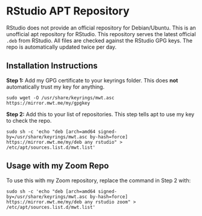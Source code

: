# RStudio APT Repository

RStudio does not provide an official repository for Debian/Ubuntu. This is an unofficial apt repository for RStudio. This repository serves the latest official `.deb` from RStudio. All files are checked against the RStudio GPG keys. The repo is automatically updated twice per day.

## Installation Instructions

**Step 1:** Add my GPG certificate to your keyrings folder. This does **not** automatically trust my key for anything.

```
sudo wget -O /usr/share/keyrings/mwt.asc https://mirror.mwt.me/my/gpgkey
```

**Step 2:** Add this to your list of repositories. This step tells apt to use my key to check the repo.

```
sudo sh -c 'echo "deb [arch=amd64 signed-by=/usr/share/keyrings/mwt.asc by-hash=force] https://mirror.mwt.me/my/deb any rstudio" > /etc/apt/sources.list.d/mwt.list'
```

## Usage with my Zoom Repo

To use this with my Zoom repository, replace the command in Step 2 with:

```
sudo sh -c 'echo "deb [arch=amd64 signed-by=/usr/share/keyrings/mwt.asc by-hash=force] https://mirror.mwt.me/my/deb any rstudio zoom" > /etc/apt/sources.list.d/mwt.list'
```
